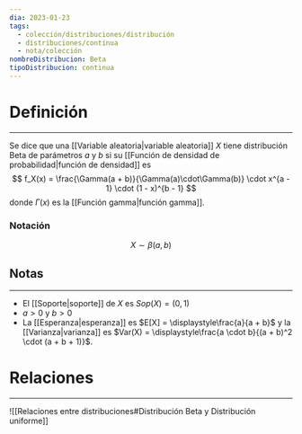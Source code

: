 ```yaml
---
dia: 2023-01-23
tags:
  - colección/distribuciones/distribución
  - distribuciones/continua
  - nota/colección
nombreDistribucion: Beta
tipoDistribucion: continua
---
```

# Definición
---
Se dice que una [[Variable aleatoria|variable aleatoria]] $X$ tiene distribución Beta de parámetros $a$ y $b$ si su [[Función de densidad de probabilidad|función de densidad]] es $$ f_X(x) = \frac{\Gamma(a + b)}{\Gamma(a)\cdot\Gamma(b)} \cdot x^{a - 1} \cdot (1 - x)^{b - 1} $$ donde $\Gamma(x)$ es la [[Función gamma|función gamma]].

### Notación
$$ X \sim \beta(a, b) $$
## Notas
---
* El [[Soporte|soporte]] de $X$ es $Sop(X) = (0, 1)$ 
* $a > 0$ y $b > 0$
* La [[Esperanza|esperanza]] es $E[X] = \displaystyle\frac{a}{a + b}$ y la [[Varianza|varianza]] es $Var(X) = \displaystyle\frac{a \cdot b}{(a + b)^2 \cdot (a + b + 1)}$.

# Relaciones
---
![[Relaciones entre distribuciones#Distribución Beta y Distribución uniforme]]
